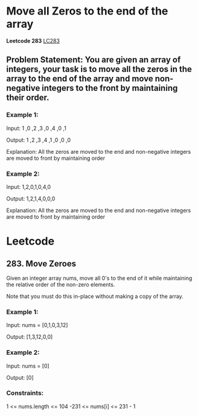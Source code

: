 # Move all Zeros to the end of the array
**Leetcode 283**
[LC283](https://leetcode.com/problems/move-zeroes/description/)


## Problem Statement: You are given an array of integers, your task is to move all the zeros in the array to the end of the array and move non-negative integers to the front by maintaining their order.

### Example 1:
Input: 1 ,0 ,2 ,3 ,0 ,4 ,0 ,1

Output: 1 ,2 ,3 ,4 ,1 ,0 ,0 ,0

Explanation: All the zeros are moved to the end and non-negative integers are moved to front by maintaining order

### Example 2:
Input: 1,2,0,1,0,4,0

Output: 1,2,1,4,0,0,0

Explanation: All the zeros are moved to the end and non-negative integers are moved to front by maintaining order


# Leetcode
## 283. Move Zeroes

Given an integer array nums, move all 0's to the end of it while maintaining the relative order of the non-zero elements.

Note that you must do this in-place without making a copy of the array.

### Example 1:
Input: nums = [0,1,0,3,12]

Output: [1,3,12,0,0]

### Example 2:
Input: nums = [0]

Output: [0]
 

### Constraints:

1 <= nums.length <= 104
-231 <= nums[i] <= 231 - 1
 
